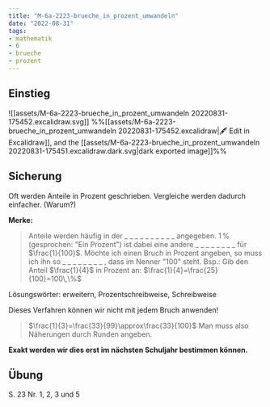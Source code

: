 ```yaml
---
title: "M-6a-2223-brueche_in_prozent_umwandeln"
date: "2022-08-31"
tags:
- mathematik
- 6
- brueche
- prozent
---
```

## Einstieg
![[assets/M-6a-2223-brueche_in_prozent_umwandeln 20220831-175452.excalidraw.svg]]
%%[[assets/M-6a-2223-brueche_in_prozent_umwandeln 20220831-175452.excalidraw|🖋 Edit in Excalidraw]], and the [[assets/M-6a-2223-brueche_in_prozent_umwandeln 20220831-175451.excalidraw.dark.svg|dark exported image]]%%

## Sicherung
Oft werden Anteile in Prozent geschrieben. Vergleiche werden dadurch einfacher. (Warum?)

**Merke:**
> Anteile werden häufig in der _ _ _ _ _ _ _ _ _ _    angegeben.
> $1\,\%$ (gesprochen: "Ein Prozent") ist dabei eine andere _ _ _ _ _ _ _ _ für $\frac{1}{100}$. 
> Möchte ich einen Bruch in Prozent angeben, so muss ich ihn so       _ _ _ _ _ _ _ _ , dass im Nenner "100" steht.
> Bsp.:
> Gib den Anteil $\frac{1}{4}$ in Prozent an:
> $\frac{1}{4}=\frac{25}{100}=100\,\%$

Lösungswörter: erweitern, Prozentschreibweise, Schreibweise


Dieses Verfahren können wir nicht mit jedem Bruch anwenden!
> $\frac{1}{3}=\frac{33}{99}\approx\frac{33}{100}$
> Man muss also Näherungen durch Runden angeben.

**Exakt werden wir dies erst im nächsten Schuljahr bestimmen können.**

## Übung
S. 23 Nr. 1, 2, 3 und 5